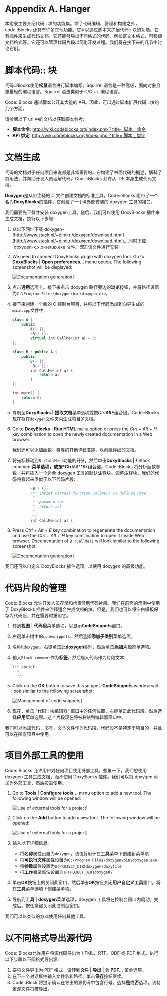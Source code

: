 # Appendix A. Hanger

本附录主要介绍代码:: 块的功能集。除了代码编辑、管理和构建之外，code::Blocks 还具有许多其他功能。它可以通过脚本来扩展代码:: 块的功能。它有插件来生成代码文档。它还能够导出不同格式的代码，例如富文本格式，可移植文档格式等。它还可以管理代码片段以简化开发过程。我们将在接下来的几节中讨论它们。

# 脚本代码:: 块

代码::Blocks使用**松鼠**语言进行脚本编写。Squirrel 语言是一种高级，面向对象且重量轻的编程语言。Squirrel 语法类似于 C/C ++ 编程语言。

Code::Blocks 通过脚本公开其大量的 API。因此，可以通过脚本扩展代码:: 块的几个方面。

请参阅以下 url 中的文档以获取脚本参考:

*   **脚本命令**: [http://wiki.codeblocks.org/index.php？title= 脚本 _ 命令](http://wiki.codeblocks.org/index.php?title=Scripting_commands)
*   **API 绑定**: [http://wiki.codeblocks.org/index.php？title= 脚本 _ 绑定](http://wiki.codeblocks.org/index.php?title=Script_bindin)

# 文档生成

代码的文档对于任何项目来说都是非常重要的。它构建了书面代码的概述，解释了其用法，并帮助开发人员理解代码。Code::Blocks 允许从 IDE 本身生成代码文档。

**Doxygen**是从带注释的 C 文件创建文档的标准工具。Code::Blocks 附带了一个名为**DoxyBlocks**的插件，它创建了一个与外部安装的 doxygen 工具的接口。

我们需要先下载并安装 doxygen工具。随后，我们可以使用 DoxyBlocks 插件来生成文档。执行以下步骤:

1.  从以下网址下载 doxygen-[http://www.stack.nl/~dimitri/doxygen/download.html](http://www.stack.nl/~dimitri/doxygen/download.html)。同时下载`doxygen-x.x.x-setup.exe`文件。双击该文件进行安装。
2.  We need to connect DoxyBlocks plugin with doxygen tool. Go to **DoxyBlocks** | **Open preferences…** menu option. The following screenshot will be displayed:

    ![Documentation generation](graphics/3415OS_06_01.jpg)]

3.  点击**通用**选项卡。接下来点击 doxygen 路径旁边的**浏览**按钮，并将路径设置为`C:\Program Files\doxygen\bin\doxygen.exe`。
4.  接下来创建一个新的 C 控制台项目，并将以下代码添加到向导生成的`main.cpp`文件中:

    ```cpp
    class A {
        public:
            A() {};
            ~A() {};
            virtual int CallMe(int a) = 0;
    };

    class B : public A {
        public:
            B() {};
            ~B() {};
            int CallMe(int a) {
                return a;
            }
    };

    int main() {
        return 0;
    }
    ```

5.  导航至**DoxyBlocks** | **提取文档**菜单选项或按*Ctrl**Alt**E*组合键。Code::Blocks 现在将在`doxygen`文件夹内生成项目的文档。
6.  Go to **DoxyBlocks** | **Run HTML** menu option or press the *Ctrl* + *Alt* + *H* key combination to open the newly created documentation in a Web browser.

    我们还可以添加函数、类等的其他详细描述，以创建详细的文档。

7.  将光标移动到`B::CallMe()`功能的开头，然后单击**DoxyBlocks | /** Block comment**菜单选项，或按*Ctrl**Alt**B*组合键。Code::Blocks 将分析函数参数，并将插入一个适合 doxygen 工具的默认注释块。调整注释块，我们的代码将看起来类似于以下代码片段:

    ```cpp
            ~B() {};
            /** \brief Virtual function CallMe() is defined here
             *
             * \param a int
             * \return int
             *
             */
            int CallMe(int a) {
    ```

8.  Press *Ctrl* + *Alt* + *E* key combination to regenerate the documentation and use the *Ctrl* + *Alt* + *H* key combination to open it inside Web browser. Documentation of `B::CallMe()` will look similar to the following screenshot:

    ![Documentation generation](graphics/3415OS_06_02.jpg)]

我们还可以自定义 DoxyBlocks 插件选项，以使用 doxygen 的高级功能。

# 代码片段的管理

Code::Blocks 允许开发人员存储和检索常用代码片段。我们在前面的示例中使用了 DoxyBlocks 插件来注释适合生成文档的块。但是，我们也可以将空白模板保存为代码段，并在需要时重用它。

1.  转到**视图** | **代码段**菜单选项，以显示**CodeSnippets**窗口。
2.  右键单击树中的`codesnippets`，然后选择**添加子类别**菜单选项。
3.  名称it`doxygen`。右键单击此**doxygen**类别，然后单击**添加片段**菜单选项。
4.  输入`Block comment`作为**标签**，然后输入代码作为片段文本:

    ```cpp
    \** \brief
      *
      */
    ```

5.  Click on the **OK** button to save this snippet. **CodeSnippets** window will look similar to the following screenshot:

    ![Management of code snippets](graphics/3415OS_06_03.jpg)]

6.  现在，单击 “代码:: 块编辑器” 窗口中的任何位置，右键单击此代码段，然后选择**应用**菜单选项。这个片段现在将被粘贴到编辑器窗口中。

我们可以添加代码，书签，文本文件作为代码段。代码段不是特定于项目的，并且可以在所有项目中使用。

# 项目外部工具的使用

Code::Blocks 允许用户对任何项目使用外部工具。想象一下，我们想使用 doxygen 工具生成文档，而不使用 DoxyBlocks 插件。我们可以将 doxygen 添加为外部工具，然后按需使用。

1.  Go to **Tools** | **Configure tools…** menu option to add a new tool. The following window will be opened:

    ![Use of external tools for a project](graphics/3415OS_06_04.jpg)]

2.  Click on the **Add** button to add a new tool. The following window will be opened:

    ![Use of external tools for a project](graphics/3415OS_06_05.jpg)]

3.  输入以下详细信息:
    *   将**名称**属性设置为`doxygen`。该值将用于在**工具**菜单下创建新菜单项
    *   将**可执行文件**属性设置为`C:\Program Files\doxygen\bin\doxygen.exe`
    *   将**参数**属性设置为`${PROJECT_DIR}doxygen\doxyfile`
    *   将**工作**目录属性设置为`${PROJECT_DIR}doxygen\`
4.  单击**OK**按钮上的关闭此窗口，然后单击**OK**按钮关闭**用户自定义工具**窗口。将在**工具**菜单选项下创建菜单项。
5.  导航到**工具** | **doxygen**菜单选项，doxygen 工具将在控制台窗口内启动。完成后，按任意键关闭此控制台窗口。

我们可以以类似的方式使用任何其他工具。

# 以不同格式导出源代码

Code::Blocks允许用户将源代码导出为 HTML、RTF、ODF 或 PDF 格式。执行以下步骤以不同格式导出源:

1.  要将文件导出为 PDF 格式，请转到**文件** | **导出** | **为 PDF…** 菜单选项。
2.  在下一个对话框中输入文件名和路径。单击**保存**按钮继续。
3.  Code::Block 将提示确认在导出的源代码中包含行号。选择**是**或**否**选项，该特定源文件将被导出。